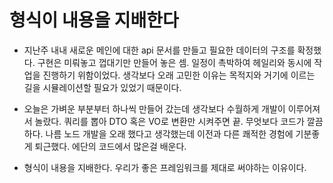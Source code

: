 # 형식이 내용을 지배한다

- 지난주 내내 새로운 메인에 대한 api 문서를 만들고 필요한 데이터의 구조를 확정했다. 구현은 미뤄놓고 껍대기만 만들어 놓은 셈. 일정이 촉박하여 헤일리와 동시에 작업을 진행하기 위함이었다. 생각보다 오래 고민한 이유는 목적지와 거기에 이르는 길을 시뮬레이션할 필요가 있었기 때문이다.

- 오늘은 가벼운 부분부터 하나씩 만들어 갔는데 생각보다 수월하게 개발이 이루어져서 놀랐다. 쿼리를 뽑아 DTO 혹은 VO로 변환만 시켜주면 끝. 무엇보다 코드가 깔끔하다. 나름 노드 개발을 오래 했다고 생각했는데 이전과 다른 쾌적한 경험에 기분좋게 퇴근했다. 에단의 코드에서 많은걸 배운다.

- 형식이 내용을 지배한다. 우리가 좋은 프레임워크를 제대로 써야하는 이유이다.
